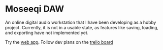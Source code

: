 # Moseeqi DAW

An online digital audio workstation that I have been developing as a hobby project. Currently, it is not in a usable state, as features like saving, loading, and exporting have not implemented yet.

Try the [web app](https://moseeqi-daw.vercel.app).
Follow dev plans on the [trello board](https://trello.com/b/4WkCkUfQ/moseeqi-daw#)
